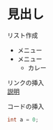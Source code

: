 # 見出し

リスト作成
* メニュー
* メニュー
  * カレー
 
リンクの挿入  
[説明](https://qiita.com/kamorits/items/6f342da395ad57468ae3)

コードの挿入
```java
int a = 0;
```
